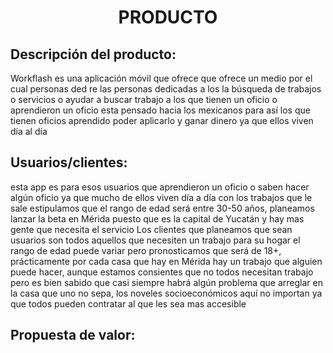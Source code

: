﻿<center><h1>PRODUCTO</h1></center>

## Descripción del producto:
Workflash es una aplicación móvil que ofrece que ofrece un medio por el cual personas ded re las personas dedicadas a los la búsqueda de trabajos o servicios o ayudar a buscar trabajo a los que tienen un oficio o aprendieron un oficio esta pensado hacia los mexicanos para así los que tienen oficios aprendido poder aplicarlo y ganar dinero ya que ellos viven día al día

## Usuarios/clientes:
esta app es para esos usuarios que aprendieron un oficio o saben hacer algún oficio ya que mucho de ellos viven día a día con los trabajos que le sale estipulamos que el rango de edad será entre 30-50 años, planeamos lanzar la beta en Mérida puesto que es la capital de Yucatán y hay mas gente que necesita el servicio
Los clientes que planeamos que sean usuarios son todos aquellos que necesiten un trabajo para su hogar el rango de edad puede variar pero pronosticamos que será de 18+, prácticamente por cada casa que hay en Mérida hay un trabajo que alguien puede hacer, aunque estamos consientes que no todos necesitan trabajo pero es bien sabido que casi siempre habrá algún problema que arreglar en la casa que uno no sepa, los noveles socioeconómicos aquí no importan ya que todos pueden contratar al que les sea mas accesible

## Propuesta de valor:


<!--stackedit_data:
eyJoaXN0b3J5IjpbMTY0MTI4Mzg4OCwyMDMwMjMyNDA1XX0=
-->